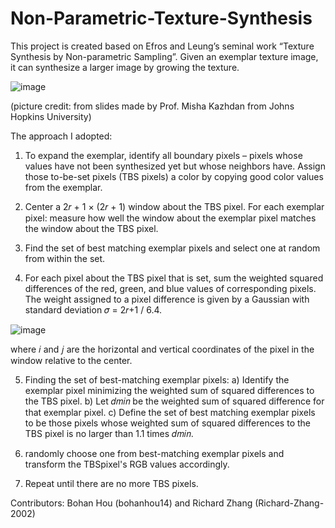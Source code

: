 # Non-Parametric-Texture-Synthesis
This project is created based on Efros and Leung’s seminal work “Texture Synthesis by Non-parametric Sampling”.
Given an exemplar texture image, it can synthesize a larger image by growing the texture.

![image](https://user-images.githubusercontent.com/64535834/160522394-ab7c0007-0f01-47c3-858b-a5b082e9a332.png)

(picture credit: from slides made by Prof. Misha Kazhdan from Johns Hopkins University)



The approach I adopted:

1. To expand the exemplar, identify all boundary pixels – pixels whose values have not been synthesized yet but whose neighbors have. Assign those to-be-set pixels (TBS pixels) a color by copying good color values from the exemplar.

2. Center a 2𝑟 + 1 × (2𝑟 + 1) window about the TBS pixel. For each exemplar pixel: measure how well the window about the exemplar pixel matches the window about the TBS pixel.

3. Find the set of best matching exemplar pixels and select one at random from within the set.
4. For each pixel about the TBS pixel that is set, sum the weighted squared differences of the red, green, and blue values of corresponding pixels. The weight assigned to a pixel difference is given by a Gaussian with standard deviation 𝜎 = 2𝑟+1 / 6.4.

![image](https://user-images.githubusercontent.com/64535834/160523204-de82beb3-4b0c-4fee-be1c-ff692b86788c.png)

where 𝑖 and 𝑗 are the horizontal and vertical coordinates of the pixel in the window relative to the center.

5. Finding the set of best-matching exemplar pixels:
a) Identify the exemplar pixel minimizing the weighted sum of squared differences to the TBS pixel.
b) Let 𝑑𝑚𝑖𝑛 be the weighted sum of squared difference for that exemplar pixel.
c) Define the set of best matching exemplar pixels to be those pixels whose weighted sum of squared differences to the TBS pixel is no larger than 1.1 times 𝑑𝑚𝑖𝑛.

6. randomly choose one from best-matching exemplar pixels and transform the TBSpixel's RGB values accordingly.
7. Repeat until there are no more TBS pixels.

Contributors:
Bohan Hou (bohanhou14) and Richard Zhang (Richard-Zhang-2002)
